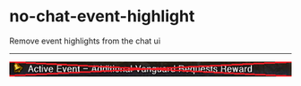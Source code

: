 # no-chat-event-highlight

Remove event highlights from the chat ui

---

![Image](https://github.com/teralove/no-chat-event-highlight/blob/master/preview.png)